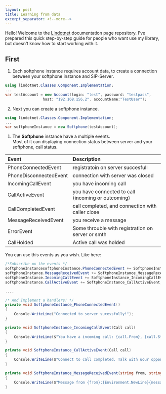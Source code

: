 ```yaml
---
layout: post
title: Learning from data
excerpt_separator: <!--more-->
---
```


Hello! Welcome to the [Lindotnet](https://github.com/FirsovMS/lindotnet) documentation page repository.
I've prepared this quick step-by-step guide for people who want use my library, but doesn't know how to start working with it.

First
------------------

1. Each softphone instance requires account data, to create a connection between your softphone instance and SIP-Server.
```csharp
using lindotnet.Classes.Component.Implementation;
...
var testAccount = new Account(login: "test", password: "testpass",
                 host: "192.168.156.2", accountName:"TestUser");
```

2. Next you can create a softphone instance.
```csharp
using lindotnet.Classes.Component.Implementation;
...
var softphoneInstance = new Softphone(testAccount);
```
1. The **Softphone** instance have a multiple events. <br>Most of it can displaying connection status between server and your softphone, call status.

| Event                  | Description                                        |
| :--------------------- | :--------------------------------------------------|
| PhoneConnectedEvent    | registratoin on server succesfull                  |
| PhoneDisconnectedEvent | connection with server was closed                  |
| IncomingCallEvent      | you have incoming call                             |
| CallActiveEvent        | you have connected to call (incoming or outcoming) |
| CallCompletedEvent     | call completed, and connection with caller close   |
| MessageReceivedEvent   | you receive a message                              |
| ErrorEvent             | Some throuble with registration on server or smth  |
| CallHolded             | Active call was holded                             |

You can use this events as you wish. Like here:<br>
```csharp
/*Subscribe on the events */
softphoneInstancesoftphoneInstance.PhoneConnectedEvent += SoftphoneInstance_PhoneConnectedEvent;
softphoneInstance.MessageReceivedEvent += SoftphoneInstance_MessageReceivedEvent;
softphoneInstance.IncomingCallEvent += SoftphoneInstance_IncomingCallEvent;
softphoneInstance.CallActiveEvent += SoftphoneInstance_CallActiveEvent;

....

/* And Implement a handlers! */
private void SoftphoneInstance_PhoneConnectedEvent()
{
    Console.WriteLine("Connected to server sucessfully!");
}

private void SoftphoneInstance_IncomingCallEvent(Call call)
{
    Console.WriteLine($"You have a incoming call: {call.From}, {call.State}");
}

private void SoftphoneInstance_CallActiveEvent(Call call)
{
    Console.WriteLine($"Connect to call completed. Talk with uour opponent {call.From}.");
}

private void SoftphoneInstance_MessageReceivedEvent(string from, string message)
{
    Console.WriteLine($"Message from {from}:{Environment.NewLine}{message}");
}

```